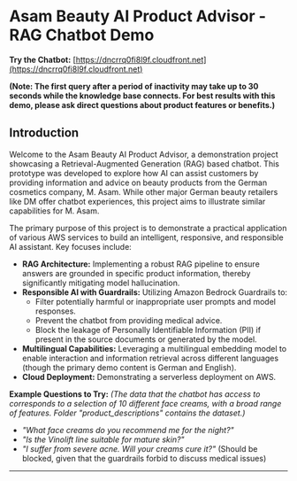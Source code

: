 # Asam Beauty AI Product Advisor - RAG Chatbot Demo

**Try the Chatbot:** [https://dncrrq0fi8l9f.cloudfront.net](https://dncrrq0fi8l9f.cloudfront.net)

**(Note: The first query after a period of inactivity may take up to 30 seconds while the knowledge base connects. For best results with this demo, please ask direct questions about product features or benefits.)**

## Introduction

Welcome to the Asam Beauty AI Product Advisor, a demonstration project showcasing a Retrieval-Augmented Generation (RAG) based chatbot. This prototype was developed to explore how AI can assist customers by providing information and advice on beauty products from the German cosmetics company, M. Asam. While other major German beauty retailers like DM offer chatbot experiences, this project aims to illustrate similar capabilities for M. Asam.

The primary purpose of this project is to demonstrate a practical application of various AWS services to build an intelligent, responsive, and responsible AI assistant. Key focuses include:

* **RAG Architecture:** Implementing a robust RAG pipeline to ensure answers are grounded in specific product information, thereby significantly mitigating model hallucination.
* **Responsible AI with Guardrails:** Utilizing Amazon Bedrock Guardrails to:
    * Filter potentially harmful or inappropriate user prompts and model responses.
    * Prevent the chatbot from providing medical advice.
    * Block the leakage of Personally Identifiable Information (PII) if present in the source documents or generated by the model.
* **Multilingual Capabilities:** Leveraging a multilingual embedding model to enable interaction and information retrieval across different languages (though the primary demo content is German and English).
* **Cloud Deployment:** Demonstrating a serverless deployment on AWS.

**Example Questions to Try:**
*(The data that the chatbot has access to corresponds to a selection of 10 different face creams, with a broad range of features. Folder "product_descriptions" contains the dataset.)*

* *"What face creams do you recommend me for the night?"*
* *"Is the Vinolift line suitable for mature skin?"*
* *"I suffer from severe acne. Will your creams cure it?"* (Should be blocked, given that the guardrails forbid to discuss medical issues)

---
